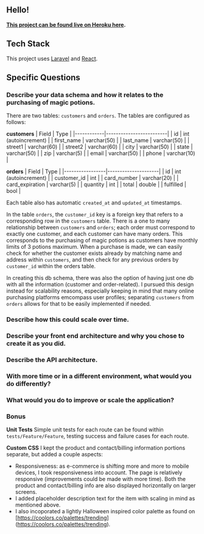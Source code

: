 ## Hello!
**[This project can be found live on Heroku here](https://sheltered-castle-49453.herokuapp.com/).**

## Tech Stack
This project uses [Laravel](https://laravel.com/) and [React](https://reactjs.org/).

## Specific Questions

### Describe your data schema and how it relates to the purchasing of magic potions.
There are two tables: `customers` and `orders`. The tables are configured as follows:

**customers**
| Field      | Type                    |
|------------|-------------------------|
| id         | int (autoincrement)     |
| first_name | varchar(50)             |
| last_name  | varchar(50)             |
| street1    | varchar(60)             |
| street2    | varchar(60)             |
| city       | varchar(50)             |
| state      | varchar(50)             |
| zip        | varchar(5)              |
| email      | varchar(50)             |
| phone      | varchar(10)             |

**orders**
| Field           | Type                |
|-----------------|---------------------|
| id              | int (autoincrement) |
| customer_id     | int                 |
| card_number     | varchar(20)         |
| card_expiration | varchar(5)          |
| quantity        | int                 |
| total           | double              |
| fulfilled       | bool                |

Each table also has automatic `created_at` and `updated_at` timestamps. 

In the table `orders`, the `customer_id` key is a foreign key that refers to a corresponding
row in the `customers` table. There is a one to many relationship between `customers` and `orders`;
each order must correspond to exactly one customer, and each customer can have many orders. This 
corresponds to the purchasing of magic potions as customers have monthly limits of 3 potions maximum. 
When a purchase is made, we can easily check for whether the customer exists already by matching
name and address within `customers`, and then check for any previous orders by `customer_id` within 
the orders table. 

In creating this db schema, there was also the option of having just one db with all the information 
(customer and order-related). I pursued this design instead for scalability reasons, especially 
keeping in mind that many online purchasing platforms emcompass user profiles; separating `customers` 
from `orders` allows for that to be easily implemented if needed. 

### Describe how this could scale over time.

### Describe your front end architecture and why you chose to create it as you did.

### Describe the API architecture.

### With more time or in a different environment, what would you do differently?

### What would you do to improve or scale the application?

### Bonus
**Unit Tests** 
Simple unit tests for each route can be found within `tests/Feature/Feature`, testing success and
failure cases for each route.  

**Custom CSS**
I kept the product and contact/billing information portions separate, but added a couple aspects:

- Responsiveness: as e-commerce is shifting more and more to mobile devices, I took 
  responsiveness into account. The page is relatively responsive (improvements could be made
  with more time). Both the product and contact/billing info are also displayed horizontally on larger screens. 
- I added placeholder description text for the item with scaling in mind as mentioned above. 
- I also incoporated a lightly Halloween inspired color palette as found on [https://coolors.co/palettes/trending]
  (https://coolors.co/palettes/trending).